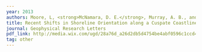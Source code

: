 ```yaml
---
year: 2013
authors: Moore, L, <strong>McNamara, D. E.</strong>, Murray, A. B., and Brenner, O.
title: Recent Shifts in Shoreline Orientation along a Cuspate Coastline Potentially Linked to Climate Change
journal: Geophysical Research Letters
pdf_link: http://media.wix.com/ugd/28a76d_a26d2db5d4754be4abf0596c1ccd4457.pdf
tag: other
---
```


